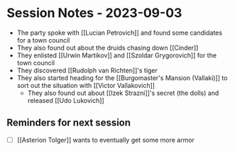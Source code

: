 # Session Notes - 2023-09-03
* The party spoke with [[Lucian Petrovich]] and found some candidates for a town council
* They also found out about the druids chasing down [[Cinder]]
* They enlisted [[Urwin Martikov]] and [[Szoldar Grygorovich]] for the town council
* They discovered [[Rudolph van Richten]]'s tiger
* They also started heading for the [[Burgomaster's Mansion (Vallaki)]] to sort out the situation with [[Victor Vallakovich]] 
  * They also found out about [[Izek Strazni]]'s secret (the dolls) and released [[Udo Lukovich]]

## Reminders for next session
* [ ] [[Asterion Tolger]] wants to eventually get some more armor